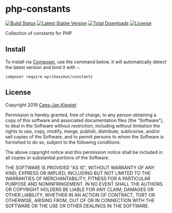 php-constants
==============

[![Build Status](https://travis-ci.com/WyriHaximus/php-constants.png)](https://travis-ci.com/WyriHaximus/php-constants)
[![Latest Stable Version](https://poser.pugx.org/WyriHaximus/constants/v/stable.png)](https://packagist.org/packages/WyriHaximus/constants)
[![Total Downloads](https://poser.pugx.org/WyriHaximus/constants/downloads.png)](https://packagist.org/packages/WyriHaximus/constants)
[![License](https://poser.pugx.org/wyrihaximus/constants/license.png)](https://packagist.org/packages/wyrihaximus/constants)

Collection of constants for PHP

## Install ##

To install via [Composer](http://getcomposer.org/), use the command below, it will automatically detect the latest version and bind it with `~`.

```
composer require wyrihaximus/constants 
```

## License ##

Copyright 2019 [Cees-Jan Kiewiet](http://wyrihaximus.net/)

Permission is hereby granted, free of charge, to any person
obtaining a copy of this software and associated documentation
files (the "Software"), to deal in the Software without
restriction, including without limitation the rights to use,
copy, modify, merge, publish, distribute, sublicense, and/or sell
copies of the Software, and to permit persons to whom the
Software is furnished to do so, subject to the following
conditions:

The above copyright notice and this permission notice shall be
included in all copies or substantial portions of the Software.

THE SOFTWARE IS PROVIDED "AS IS", WITHOUT WARRANTY OF ANY KIND,
EXPRESS OR IMPLIED, INCLUDING BUT NOT LIMITED TO THE WARRANTIES
OF MERCHANTABILITY, FITNESS FOR A PARTICULAR PURPOSE AND
NONINFRINGEMENT. IN NO EVENT SHALL THE AUTHORS OR COPYRIGHT
HOLDERS BE LIABLE FOR ANY CLAIM, DAMAGES OR OTHER LIABILITY,
WHETHER IN AN ACTION OF CONTRACT, TORT OR OTHERWISE, ARISING
FROM, OUT OF OR IN CONNECTION WITH THE SOFTWARE OR THE USE OR
OTHER DEALINGS IN THE SOFTWARE.